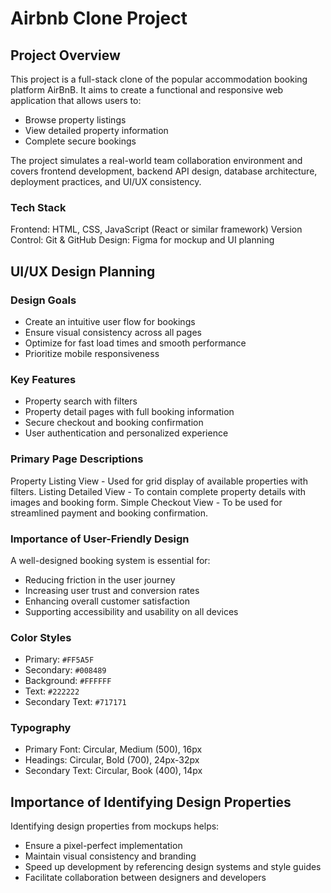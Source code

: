 # Airbnb Clone Project

## Project Overview
This project is a full-stack clone of the popular accommodation booking platform AirBnB. It aims to create a functional and responsive web application that allows users to:
- Browse property listings
- View detailed property information
- Complete secure bookings

The project simulates a real-world team collaboration environment and covers frontend development, backend API design, database architecture, deployment practices, and UI/UX consistency.

### Tech Stack
Frontend: HTML, CSS, JavaScript (React or similar framework)
Version Control: Git & GitHub
Design: Figma for mockup and UI planning


## UI/UX Design Planning
### Design Goals
- Create an intuitive user flow for bookings
- Ensure visual consistency across all pages
- Optimize for fast load times and smooth performance
- Prioritize mobile responsiveness

### Key Features
- Property search with filters
- Property detail pages with full booking information
- Secure checkout and booking confirmation
- User authentication and personalized experience

### Primary Page Descriptions
Property Listing View - Used for grid display of available properties with filters.
Listing Detailed View - To contain complete property details with images and booking form.
Simple Checkout View - To be used for streamlined payment and booking confirmation.

### Importance of User-Friendly Design
A well-designed booking system is essential for: 
- Reducing friction in the user journey  
- Increasing user trust and conversion rates  
- Enhancing overall customer satisfaction  
- Supporting accessibility and usability on all devices

### Color Styles
- Primary: `#FF5A5F`  
- Secondary: `#008489`  
- Background: `#FFFFFF`  
- Text: `#222222`  
- Secondary Text: `#717171`

### Typography
- Primary Font: Circular, Medium (500), 16px
- Headings: Circular, Bold (700), 24px-32px
- Secondary Text: Circular, Book (400), 14px

## Importance of Identifying Design Properties
Identifying design properties from mockups helps:
- Ensure a pixel-perfect implementation  
- Maintain visual consistency and branding 
- Speed up development by referencing design systems and style guides 
- Facilitate collaboration between designers and developers  